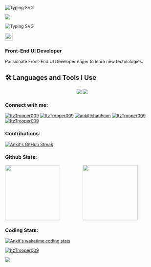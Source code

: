![Typing SVG](https://readme-typing-svg.demolab.com?font=JetBrains+Mono&weight=500&size=30&pause=1000&color=FF4500&width=435&lines=Welcome+👋)

<img src="https://media.giphy.com/media/SWoSkN6DxTszqIKEqv/giphy.gif"/>

![Typing SVG](https://readme-typing-svg.demolab.com?font=JetBrains+Mono&weight=500&size=30&pause=1000&color=FF4500&width=435&lines=Ankit+Singh+Chouhan)

<img height="25px" src="https://wakatime.com/badge/user/889ccece-93f9-469f-9a0a-ed20ea754477.svg"></img>

<h3>Front-End UI Developer</h3>
<p>Passionate Front-End UI Developer eager to learn new technologies.</p>

## 🛠️ Languages and Tools I Use
<div align="center">
    <img src="https://skillicons.dev/icons?i=react,bootstrap,mui,html,css,vscode,github,figma,tailwind,git" />
    <img src="https://skillicons.dev/icons?i=nodejs,javascript,typescript,express,mongodb,redux,docker,npm" /><br>
</div>

<h3 align="left">Connect with me:</h3>
<p align="left">
<a href="https://www.linkedin.com/in/ankit-singh-chouhan-382459126/" target="_blank"><img src="https://img.shields.io/badge/LinkedIn-brightgreen?style=social&logo=linkedin" alt="ItzTrooper009" /></a>
<a href="https://www.instagram.com/nam_ankitt/" target="_blank"><img src="https://img.shields.io/badge/Instagram-brightgreen?style=social&logo=instagram" alt="ItzTrooper009" /></a>
<a href="https://github.com/ankittchauhann" target="_blank"><img src="https://img.shields.io/badge/Github-brightgreen?style=social&logo=github" alt="ankittchauhann" /></a>
<a href="https://twitter.com/Itz_Trooper_" target="_blank"><img src="https://img.shields.io/badge/Twitter-brightgreen?style=social&logo=twitter" alt="ItzTrooper009" /></a>
<a href="https://www.facebook.com/ankitt0007/" target="_blank"><img src="https://img.shields.io/badge/Facebook-brightgreen?style=social&logo=facebook" alt="ItzTrooper009" /></a>
</p>

 

<p align="center">
<h3 align="left">Contributions:</h3> 

[![Ankit's GitHub Streak](https://streak-stats.demolab.com/?user=ankittchauhann)](#)
</p>


 
<h3 align="left">Github Stats:</h3>
<div>
<p align="center">
  <img height="180" align="left" src="https://github-readme-stats.vercel.app/api?username=ankittchauhann&show_icons=true&count_private=true&include_all_commits=true&locale=en" />
  <img height="180" src="https://github-readme-stats.vercel.app/api/top-langs/?username=ankittchauhann&layout=compact" />
</p>
</div>

<h3 align="left">Coding Stats:</h3>
<p align="center">

[![Ankit's wakatime coding stats](https://github-readme-stats.vercel.app/api/wakatime?username=ankittchouhann)](#)

</p>


<p align="left"> <a href="#"><img src="https://github-profile-trophy.vercel.app/?username=ankittchauhann&theme=gruvbox%22%20alt=%22ItzTrooper009%22" alt="ItzTrooper009" /></a> </p>

<img src="https://wakatime.com/share/@ankittchouhann/6c09e127-563c-4ccf-8a9b-f6b12099cb11.svg"></img>

<!--
**ItzTrooper009/ItzTrooper009** is a ✨ _special_ ✨ repository because its `README.md` (this file) appears on your GitHub profile.

Here are some ideas to get you started:

- 🔭 I’m currently working on ...
- 🌱 I’m currently learning ...
- 👯 I’m looking to collaborate on ...
- 🤔 I’m looking for help with ...
- 💬 Ask me about ...
- 📫 How to reach me: ...
- 😄 Pronouns: ...
- ⚡ Fun fact: ...
-->
